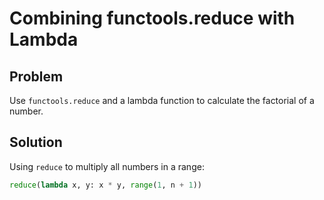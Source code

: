 # Combining functools.reduce with Lambda

## Problem
Use `functools.reduce` and a lambda function to calculate the factorial of a number.

## Solution
Using `reduce` to multiply all numbers in a range:
```python
reduce(lambda x, y: x * y, range(1, n + 1))
